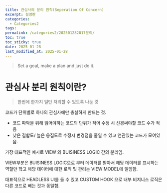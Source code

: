 ```yaml
---
title: 관심사의 분리 원칙(Seperation Of Concern)
excerpt: 설명란
categories:
  - Categories2
tags: 
permalink: /categories2/202501282017분리/
toc: true
toc_sticky: true
date: 2025-01-28
last_modified_at: 2025-01-28
---
```

> Set a goal, make a plan and just do it.

# 관심사 분리 원칙이란?
> 한번에 한가지 일만 처리할 수 있도록 나눈 것

코드가 단위별로 하나의 관심사에만 충실하게 만드는 것.
- 코드 파악을 위해 읽어야하는 코드의 단위가 적어 수정 시 신경써야할 코드 수가 적음
- 낮은 결합도/ 높은 응집도로 수정시 변경점을 줄일 수 있고 연관있는 코드가 모여있음.

가장 대표적인 예시로 VIEW 와 BUISINESS LOGIC 간의 분리임.

VIEW부분은 BUISINESS LOGIC으로 부터 데이터를 받아서 해당 데이터를 표시하는 역할만 학고 해당 데이터에 대한 로직 및 관리는 VIEW MODEL에 일임함.

대표적으로 HEADLESS UI를 들 수 있고 CUSTOM HOOK 으로 내부 비지니스 로직은 다른 코드로 빼는 것과 동일함.

